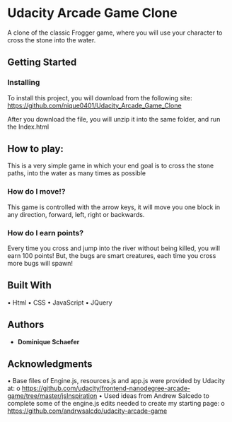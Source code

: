 # Udacity Arcade Game Clone

A clone of the classic Frogger game, where you will use your character to cross the stone into the water.

## Getting Started

### Installing

To install this project, you will download from the following site:
https://github.com/nique0401/Udacity_Arcade_Game_Clone

After you download the file, you will unzip it into the same folder, and run the Index.html


## How to play:

This is a very simple game in which your end goal is to cross the stone paths, into the water as many times as possible

### How do I move!?

This game is controlled with the arrow keys, it will move you one block in any direction, forward, left, right or backwards.

### How do I earn points?

Every time you cross and jump into the river without being killed, you will earn 100 points! But, the bugs are smart creatures, each time you cross more bugs will spawn!

## Built With

•	Html
•	CSS
•	JavaScript
•	JQuery


## Authors

* **Dominique Schaefer**


## Acknowledgments

•	Base files of Engine.js, resources.js and app.js were provided by Udacity at:
o	https://github.com/udacity/frontend-nanodegree-arcade-game/tree/master/jsInspiration
•	Used ideas from Andrew Salcedo to complete some of the engine.js edits needed to create my starting page:
o	https://github.com/andrwsalcdo/udacity-arcade-game
